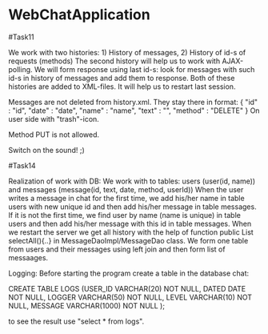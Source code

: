 # WebChatApplication

#Task11

We work with two histories: 1) History of messages, 2) History of id-s of requests (methods)
The second history will help us to work with AJAX-polling.
We will form response using last id-s: look for messages with such id-s in history of messages and add them to response.
Both of these histories are added to XML-files. It will help us to restart last session.

Messages are not deleted from history.xml. They stay there in format: 
{
    "id" : "id",
    "date" : "date",
    "name" : "name",
    "text" : "",
    "method" : "DELETE"
}
On user side with "trash"-icon.

Method PUT is not allowed.

Switch on the sound! ;)

#Task14

Realization of work with DB:
We work with to tables: users (user(id, name)) and messages (message(id, text, date, method, userId))
When the user writes a message in chat for the first time, we add his/her name in table users with new unique id and then add his/her message in table messages.
 If it is not the first time, we find user by name (name is unique) in table users and then add his/her message with this id in table messages.
 When we restart the server we get all history with the help of function public List<Message> selectAll(){..} in MessageDaoImpl/MessageDao class. We form one table from users and their messages using left join and then form list of messaages.  
 
 Logging:
 Before starting the program create a table in the database chat:
 
 CREATE TABLE LOGS
   (USER_ID VARCHAR(20)    NOT NULL,
    DATED   DATE           NOT NULL,
    LOGGER  VARCHAR(50)    NOT NULL,
    LEVEL   VARCHAR(10)    NOT NULL,
    MESSAGE VARCHAR(1000)  NOT NULL
   );
   
   to see the result use "select * from logs".